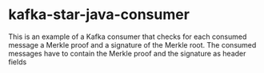 # kafka-star-java-consumer

This is an example of a Kafka consumer that checks for each consumed message a Merkle proof and a signature of the Merkle root. The consumed messages have to contain the Merkle proof and the signature as header fields
